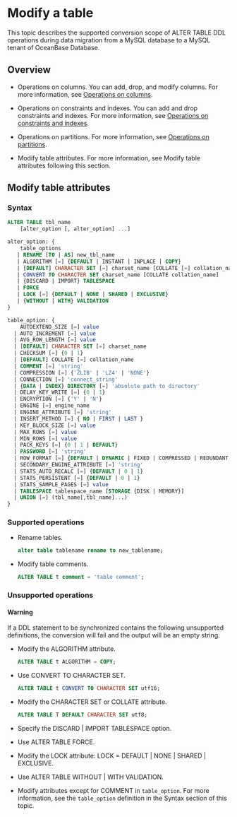 # Modify a table

This topic describes the supported conversion scope of ALTER TABLE DDL operations during data migration from a MySQL database to a MySQL tenant of OceanBase Database.

## Overview

* Operations on columns. You can add, drop, and modify columns. For more information, see [Operations on columns](../400.alter-table/200.column-operations.md).

* Operations on constraints and indexes. You can add and drop constraints and indexes. For more information, see [Operations on constraints and indexes](../400.alter-table/300.index-operations.md).

* Operations on partitions. For more information, see [Operations on partitions](../400.alter-table/400.partition-operations.md).

* Modify table attributes. For more information, see Modify table attributes following this section.

## Modify table attributes

### Syntax

```sql
ALTER TABLE tbl_name
    [alter_option [, alter_option] ...]

alter_option: {
    table_options
   | RENAME [TO | AS] new_tbl_name
   | ALGORITHM [=] {DEFAULT | INSTANT | INPLACE | COPY}
   | [DEFAULT] CHARACTER SET [=] charset_name [COLLATE [=] collation_name]
   | CONVERT TO CHARACTER SET charset_name [COLLATE collation_name]
   | {DISCARD | IMPORT} TABLESPACE
   | FORCE
   | LOCK [=] {DEFAULT | NONE | SHARED | EXCLUSIVE}
   | {WITHOUT | WITH} VALIDATION
}

table_option: {
    AUTOEXTEND_SIZE [=] value
  | AUTO_INCREMENT [=] value
  | AVG_ROW_LENGTH [=] value
  | [DEFAULT] CHARACTER SET [=] charset_name
  | CHECKSUM [=] {0 | 1}
  | [DEFAULT] COLLATE [=] collation_name
  | COMMENT [=] 'string'
  | COMPRESSION [=] {'ZLIB' | 'LZ4' | 'NONE'}
  | CONNECTION [=] 'connect_string'
  | {DATA | INDEX} DIRECTORY [=] 'absolute path to directory'
  | DELAY_KEY_WRITE [=] {0 | 1}
  | ENCRYPTION [=] {'Y' | 'N'}
  | ENGINE [=] engine_name
  | ENGINE_ATTRIBUTE [=] 'string'
  | INSERT_METHOD [=] { NO | FIRST | LAST }
  | KEY_BLOCK_SIZE [=] value
  | MAX_ROWS [=] value
  | MIN_ROWS [=] value
  | PACK_KEYS [=] {0 | 1 | DEFAULT}
  | PASSWORD [=] 'string'
  | ROW_FORMAT [=] {DEFAULT | DYNAMIC | FIXED | COMPRESSED | REDUNDANT | COMPACT}
  | SECONDARY_ENGINE_ATTRIBUTE [=] 'string'
  | STATS_AUTO_RECALC [=] {DEFAULT | 0 | 1}
  | STATS_PERSISTENT [=] {DEFAULT | 0 | 1}
  | STATS_SAMPLE_PAGES [=] value
  | TABLESPACE tablespace_name [STORAGE {DISK | MEMORY}]
  | UNION [=] (tbl_name[,tbl_name]...)
}
```

### Supported operations

* Rename tables.

   ```sql
   alter table tablename rename to new_tablename;
   ```

* Modify table comments.

   ```sql
   ALTER TABLE t comment = 'table comment';
   ```

### Unsupported operations

  <main id="notice" type='alert'>
    <h4>Warning</h4>
    <p>If a DDL statement to be synchronized contains the following unsupported definitions, the conversion will fail and the output will be an empty string. </p>
  </main>

* Modify the ALGORITHM attribute.

   ```sql
   ALTER TABLE t ALGORITHM = COPY;
   ```

* Use CONVERT TO CHARACTER SET.

   ```sql
   ALTER TABLE t CONVERT TO CHARACTER SET utf16;
   ```

* Modify the CHARACTER SET or COLLATE attribute.

   ```sql
   ALTER TABLE T DEFAULT CHARACTER SET utf8;
   ```

* Specify the DISCARD | IMPORT TABLESPACE option.

* Use ALTER TABLE FORCE.

* Modify the LOCK attribute: LOCK = DEFAULT | NONE | SHARED | EXCLUSIVE.

* Use ALTER TABLE WITHOUT | WITH VALIDATION.

* Modify attributes except for COMMENT in `table_option`. For more information, see the `table_option` definition in the Syntax section of this topic.
